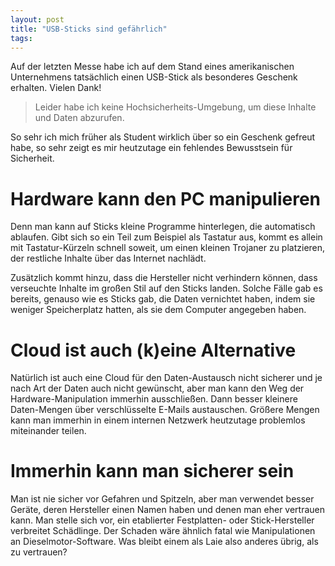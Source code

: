 ```yaml
---
layout: post
title: "USB-Sticks sind gefährlich"
tags:
---
```

Auf der letzten Messe habe ich auf dem Stand eines amerikanischen Unternehmens tatsächlich einen USB-Stick als besonderes Geschenk erhalten. Vielen Dank!

> Leider habe ich keine Hochsicherheits-Umgebung, um diese Inhalte und Daten abzurufen. 

So sehr ich mich früher als Student wirklich über so ein Geschenk gefreut habe, so sehr zeigt es mir heutzutage ein fehlendes Bewusstsein für Sicherheit. 

# Hardware kann den PC manipulieren

Denn man kann auf Sticks kleine Programme hinterlegen, die automatisch ablaufen. Gibt sich so ein Teil zum Beispiel als Tastatur aus, kommt es allein mit Tastatur-Kürzeln schnell soweit, um einen kleinen Trojaner zu platzieren, der restliche Inhalte über das Internet nachlädt. 

Zusätzlich kommt hinzu, dass die Hersteller nicht verhindern können, dass verseuchte Inhalte im großen Stil auf den Sticks landen. Solche Fälle gab es bereits, genauso wie es Sticks gab, die Daten vernichtet haben, indem sie weniger Speicherplatz hatten, als sie dem Computer angegeben haben. 

# Cloud ist auch (k)eine Alternative

Natürlich ist auch eine Cloud für den Daten-Austausch nicht sicherer und je nach Art der Daten auch nicht gewünscht, aber man kann den Weg der Hardware-Manipulation immerhin ausschließen.
Dann besser kleinere Daten-Mengen über verschlüsselte E-Mails austauschen. Größere Mengen kann man immerhin in einem internen Netzwerk heutzutage problemlos miteinander teilen.

# Immerhin kann man sicherer sein

Man ist nie sicher vor Gefahren und Spitzeln, aber man verwendet besser Geräte, deren Hersteller einen Namen haben und denen man eher vertrauen kann. Man stelle sich vor, ein etablierter Festplatten- oder Stick-Hersteller verbreitet Schädlinge. Der Schaden wäre ähnlich fatal wie Manipulationen an Dieselmotor-Software. Was bleibt einem als Laie also anderes übrig, als zu vertrauen? 



